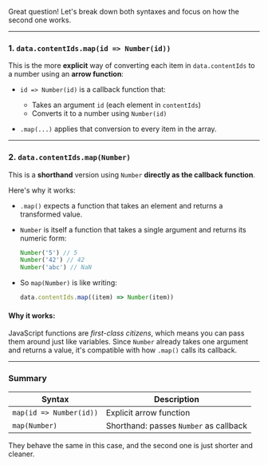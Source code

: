 Great question! Let's break down both syntaxes and focus on how the second one works.

---

### 1. `data.contentIds.map(id => Number(id))`

This is the more **explicit** way of converting each item in `data.contentIds` to a number using an **arrow function**:

* `id => Number(id)` is a callback function that:

  * Takes an argument `id` (each element in `contentIds`)
  * Converts it to a number using `Number(id)`
* `.map(...)` applies that conversion to every item in the array.

---

### 2. `data.contentIds.map(Number)`

This is a **shorthand** version using `Number` **directly as the callback function**.

Here's why it works:

* `.map()` expects a function that takes an element and returns a transformed value.
* `Number` is itself a function that takes a single argument and returns its numeric form:

  ```js
  Number('5') // 5
  Number('42') // 42
  Number('abc') // NaN
  ```
* So `map(Number)` is like writing:

  ```js
  data.contentIds.map((item) => Number(item))
  ```

#### Why it works:

JavaScript functions are *first-class citizens*, which means you can pass them around just like variables. Since `Number` already takes one argument and returns a value, it's compatible with how `.map()` calls its callback.

---

### Summary

| Syntax                  | Description                            |
| ----------------------- | -------------------------------------- |
| `map(id => Number(id))` | Explicit arrow function                |
| `map(Number)`           | Shorthand: passes `Number` as callback |

They behave the same in this case, and the second one is just shorter and cleaner.
